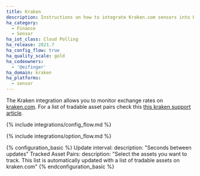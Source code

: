 ```yaml
---
title: Kraken
description: Instructions on how to integrate Kraken.com sensors into Home Assistant.
ha_category:
  - Finance
  - Sensor
ha_iot_class: Cloud Polling
ha_release: 2021.7
ha_config_flow: true
ha_quality_scale: gold
ha_codeowners:
  - '@eifinger'
ha_domain: kraken
ha_platforms:
  - sensor
---
```


The Kraken integration allows you to monitor exchange rates on [kraken.com](https://www.kraken.com/).
For a list of tradable asset pairs check this [this kraken support article](https://support.kraken.com/hc/en-us/articles/201893658-Currency-pairs-available-for-trading-on-Kraken).

{% include integrations/config_flow.md %}

{% include integrations/option_flow.md %}

{% configuration_basic %}
Update interval:
  description: "Seconds between updates"
Tracked Asset Pairs:
  description: "Select the assets you want to track. This list is automatically updated with a list of tradable assets on kraken.com"
{% endconfiguration_basic %}
